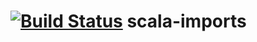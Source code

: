 [![Build Status](https://circleci.com/gh/Bowbaq/scala-imports.png?circle-token=bf067e7a9278041187b649ef8d70c6292903c549)](https://circleci.com/gh/Bowbaq/scala-imports/tree/master)
scala-imports
=============
